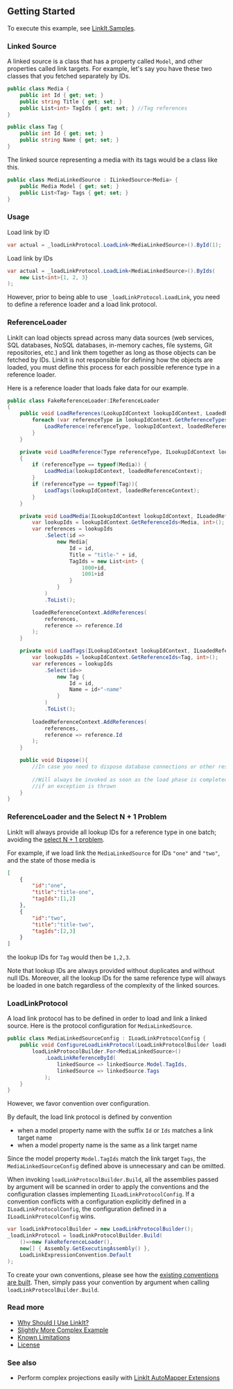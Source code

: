 Getting Started
---------------
To execute this example, see [LinkIt.Samples](LinkIt.Samples/GettingStarted.cs). 

### Linked Source
A linked source is a class that has a property called `Model`, and other properties called link targets. For example, let's say you have these two classes that you fetched separately by IDs.

```csharp
public class Media {
    public int Id { get; set; }
    public string Title { get; set; }
    public List<int> TagIds { get; set; } //Tag references
}

public class Tag {
    public int Id { get; set; }
    public string Name { get; set; }
}
```

The linked source representing a media with its tags would be a class like this.
```csharp
public class MediaLinkedSource : ILinkedSource<Media> {
    public Media Model { get; set; }
    public List<Tag> Tags { get; set; }
}
```

### Usage
Load link by ID
```csharp
var actual = _loadLinkProtocol.LoadLink<MediaLinkedSource>().ById(1);
```

Load link by IDs
```csharp
var actual = _loadLinkProtocol.LoadLink<MediaLinkedSource>().ByIds(
    new List<int>{1, 2, 3}
);
```

However, prior to being able to use `_loadLinkProtocol.LoadLink`, you need to define a reference loader and a load link protocol.

### ReferenceLoader
LinkIt can load objects spread across many data sources (web services, SQL databases, NoSQL databases, in-memory caches, file systems, Git repositories, etc.) and link them together as long as those objects can be fetched by IDs. LinkIt is not responsible for defining how the objects are loaded, you must define this process for each possible reference type in a reference loader.

Here is a reference loader that loads fake data for our example. 
```csharp
public class FakeReferenceLoader:IReferenceLoader
{
    public void LoadReferences(LookupIdContext lookupIdContext, LoadedReferenceContext loadedReferenceContext){
        foreach (var referenceType in lookupIdContext.GetReferenceTypes()){
            LoadReference(referenceType, lookupIdContext, loadedReferenceContext);
        }
    }

    private void LoadReference(Type referenceType, ILookupIdContext lookupIdContext, ILoadedReferenceContext loadedReferenceContext)
    {
        if (referenceType == typeof(Media)) {
            LoadMedia(lookupIdContext, loadedReferenceContext);
        }
        if (referenceType == typeof(Tag)){
            LoadTags(lookupIdContext, loadedReferenceContext);
        }
    }

    private void LoadMedia(ILookupIdContext lookupIdContext, ILoadedReferenceContext loadedReferenceContext) {
        var lookupIds = lookupIdContext.GetReferenceIds<Media, int>();
        var references = lookupIds
            .Select(id =>
                new Media{
                    Id = id,
                    Title = "title-" + id,
                    TagIds = new List<int> { 
                        1000+id,
                        1001+id
                    }
                }
            )
            .ToList();

        loadedReferenceContext.AddReferences(
            references,
            reference => reference.Id
        );
    }

    private void LoadTags(ILookupIdContext lookupIdContext, ILoadedReferenceContext loadedReferenceContext){
        var lookupIds = lookupIdContext.GetReferenceIds<Tag, int>();
        var references = lookupIds
            .Select(id=>
                new Tag {
                    Id = id, 
                    Name = id+"-name"
                }
            )
            .ToList();
        
        loadedReferenceContext.AddReferences(
            references,
            reference => reference.Id
        );
    }

    public void Dispose(){
        //In case you need to dispose database connections or other resources.
 
        //Will always be invoked as soon as the load phase is completed or
        //if an exception is thrown
    }
}
```

### ReferenceLoader and the Select N + 1 Problem
LinkIt will always provide all lookup IDs for a reference type in one batch; avoiding the [select N + 1 problem](http://stackoverflow.com/questions/97197/what-is-the-n1-selects-issue). 

For example, if we load link the `MediaLinkedSource` for IDs `"one"` and `"two"`, and the state of those media is  
```json
[
    {
        "id":"one",
        "title":"title-one",
        "tagIds":[1,2]
    },
    {
        "id":"two",
        "title":"title-two",
        "tagIds":[2,3]
    }
]
```

the lookup IDs for `Tag` would then be `1,2,3`. 

Note that lookup IDs are always provided without duplicates and without null IDs. Moreover, all the lookup IDs for the same reference type will always be loaded in one batch regardless of the complexity of the linked sources.

### LoadLinkProtocol
A load link protocol has to be defined in order to load and link a linked source. Here is the protocol configuration for `MediaLinkedSource`.
```csharp
public class MediaLinkedSourceConfig : ILoadLinkProtocolConfig {
    public void ConfigureLoadLinkProtocol(LoadLinkProtocolBuilder loadLinkProtocolBuilder) {
        loadLinkProtocolBuilder.For<MediaLinkedSource>()
            .LoadLinkReferenceById(
                linkedSource => linkedSource.Model.TagIds,
                linkedSource => linkedSource.Tags
            );
    }
}
```

However, we favor convention over configuration. 

By default, the load link protocol is defined by convention
- when a model property name with the suffix `Id` or `Ids` matches a link target name
- when a model property name is the same as a link target name

Since the model property `Model.TagIds` match the link target `Tags`, the `MediaLinkedSourceConfig` defined above is unnecessary and can be omitted.

When invoking `loadLinkProtocolBuilder.Build`, all the assemblies passed by argument will be scanned in order to apply the conventions and the configuration classes implementing `ILoadLinkProtocolConfig`. If a convention conflicts with a configuration explicitly defined in a `ILoadLinkProtocolConfig`, the configuration defined in a `ILoadLinkProtocolConfig` wins.

```csharp
var loadLinkProtocolBuilder = new LoadLinkProtocolBuilder();
_loadLinkProtocol = loadLinkProtocolBuilder.Build(
    ()=>new FakeReferenceLoader(),
    new[] { Assembly.GetExecutingAssembly() },
    LoadLinkExpressionConvention.Default
);
```
To create your own conventions, please see how the [existing conventions are built](LinkIt.Conventions/DefaultConventions). Then, simply pass your convention by argument when calling `loadLinkProtocolBuilder.Build`. 

### Read more
- [Why Should I Use LinkIt?](why-without-how.md)
- [Slightly More Complex Example](slightly-more-complex-example.md)
- [Known Limitations](known-limitations.md)
- [License](LICENSE.txt)

### See also
- Perform complex projections easily with [LinkIt AutoMapper Extensions](https://github.com/cbcrc/LinkIt.AutoMapperExtensions)